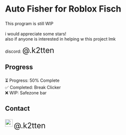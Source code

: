 <h1 align="left">Auto Fisher for Roblox Fisch</h1>

###

<p align="left">This program is still WIP <br><br>i would appreciate some stars!<br>also if anyone is interested in helping w this project lmk<br><br>discord: <span style="font-size: 25px; line-height: 25px;">@.k2tten</span></p>

###

<h2 align="left">Progress</h2>

###

<p align="left">⏳ Progress: 50% Complete<br>✅ Completed: Break Clicker<br>❌ WIP: Safezone bar</p>

###

<h2 align="left">Contact</h2>

###

<div align="left">
  <img height="25" src="https://preview.redd.it/why-is-the-logo-color-darker-than-ever-before-v0-o4es5ad9ir8d1.png?width=619&format=png&auto=webp&s=74db3623276a5d6296a83a37243fe464e44e7d40"  />
  <span style="font-size: 25px; line-height: 25px; vertical-align: middle;">@.k2tten</span>
</div>
